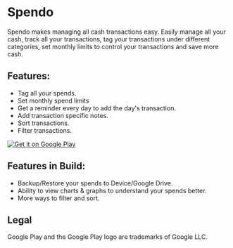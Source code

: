 # Spendo

Spendo makes managing all cash transactions easy. Easily manage all your cash, track all your transactions, tag your transactions under different categories, set monthly limits to control your transactions and save more cash.

## Features:
- Tag all your spends.
- Set monthly spend limits
- Get a reminder every day to add the day's transaction.
- Add transaction specific notes.
- Sort transactions.
- Filter transactions.

[![Get it on Google Play](https://play.google.com/intl/en_us/badges/images/generic/en_badge_web_generic.png)](https://play.google.com/store/apps/details?id=me.pushkaranand.spendo)

## Features in Build:
- Backup/Restore your spends to Device/Google Drive.
- Ability to view charts & graphs to understand your spends better.
- More ways to filter and sort.







## Legal
Google Play and the Google Play logo are trademarks of Google LLC.
